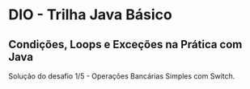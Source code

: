 # DIO - Trilha Java Básico

## Condições, Loops e Exceções na Prática com Java

Solução do desafio 1/5 - Operações Bancárias Simples com Switch.